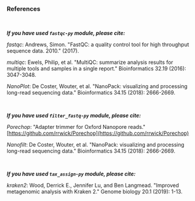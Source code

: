 ### References

<br>

*__If you have used `fastqc-py` module, please cite:__*

*fastqc*: Andrews, Simon. "FastQC: a quality control tool for high throughput sequence data. 2010." (2017).

*multiqc*: Ewels, Philip, et al. "MultiQC: summarize analysis results for multiple tools and samples in a single report." Bioinformatics 32.19 (2016): 3047-3048.

*NanoPlot*: De Coster, Wouter, et al. "NanoPack: visualizing and processing long-read sequencing data." Bioinformatics 34.15 (2018): 2666-2669.

<br>

*__If you have used `filter_fastq-py` module, please cite:__*

*Porechop*: "Adapter trimmer for Oxford Nanopore reads." [https://github.com/rrwick/Porechop](https://github.com/rrwick/Porechop)

*Nanofilt*: De Coster, Wouter, et al. "NanoPack: visualizing and processing long-read sequencing data." Bioinformatics 34.15 (2018): 2666-2669.

<br>

*__If you have used `tax_assign-py` module, please cite:__*

*kraken2*: Wood, Derrick E., Jennifer Lu, and Ben Langmead. "Improved metagenomic analysis with Kraken 2." Genome biology 20.1 (2019): 1-13.
